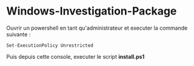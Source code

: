 # Windows-Investigation-Package

Ouvrir un powershell en tant qu'administrateur et executer la commande suivante :
```
Set-ExecutionPolicy Unrestricted
```

Puis depuis cette console, executer le script **install.ps1**
